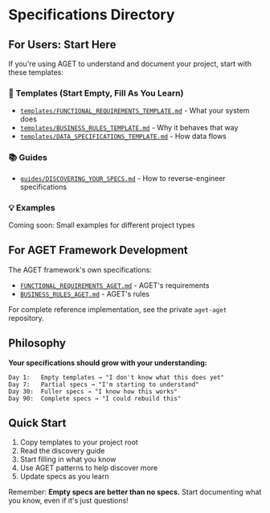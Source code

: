 # Specifications Directory

## For Users: Start Here

If you're using AGET to understand and document your project, start with these templates:

### 📝 Templates (Start Empty, Fill As You Learn)
- [`templates/FUNCTIONAL_REQUIREMENTS_TEMPLATE.md`](templates/FUNCTIONAL_REQUIREMENTS_TEMPLATE.md) - What your system does
- [`templates/BUSINESS_RULES_TEMPLATE.md`](templates/BUSINESS_RULES_TEMPLATE.md) - Why it behaves that way
- [`templates/DATA_SPECIFICATIONS_TEMPLATE.md`](templates/DATA_SPECIFICATIONS_TEMPLATE.md) - How data flows

### 📚 Guides
- [`guides/DISCOVERING_YOUR_SPECS.md`](guides/DISCOVERING_YOUR_SPECS.md) - How to reverse-engineer specifications

### 💡 Examples
Coming soon: Small examples for different project types

## For AGET Framework Development

The AGET framework's own specifications:
- [`FUNCTIONAL_REQUIREMENTS_AGET.md`](FUNCTIONAL_REQUIREMENTS_AGET.md) - AGET's requirements
- [`BUSINESS_RULES_AGET.md`](BUSINESS_RULES_AGET.md) - AGET's rules

For complete reference implementation, see the private `aget-aget` repository.

## Philosophy

**Your specifications should grow with your understanding:**

```
Day 1:   Empty templates → "I don't know what this does yet"
Day 7:   Partial specs → "I'm starting to understand"
Day 30:  Fuller specs → "I know how this works"
Day 90:  Complete specs → "I could rebuild this"
```

## Quick Start

1. Copy templates to your project root
2. Read the discovery guide
3. Start filling in what you know
4. Use AGET patterns to help discover more
5. Update specs as you learn

Remember: **Empty specs are better than no specs.** Start documenting what you know, even if it's just questions!